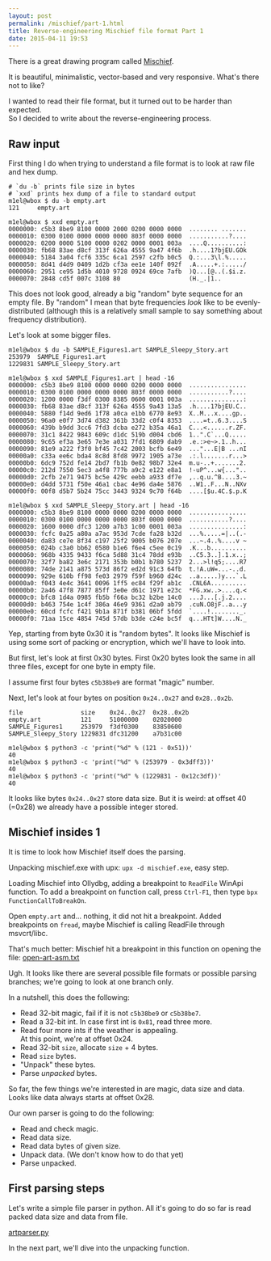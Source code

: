 ```yaml
---
layout: post
permalink: /mischief/part-1.html
title: Reverse-engineering Mischief file format Part 1
date: 2015-04-11 19:53
---
```


There is a great drawing program called [Mischief][1].

It is beautiful, minimalistic, vector-based
and very responsive.  What's there not to like?

I wanted to read their file format, but
it turned out to be harder than expected.  
So I decided to write about the reverse-engineering process.

<!-- more -->

## Raw input

First thing I do when trying to understand
a file format is to look at raw file and hex dump.

```
# `du -b` prints file size in bytes
# `xxd` prints hex dump of a file to standard output
m1el@wbox $ du -b empty.art
121     empty.art

m1el@wbox $ xxd empty.art
0000000: c5b3 8be9 8100 0000 2000 0200 0000 0000  ........ .......
0000010: 0300 0100 0000 0000 0000 803f 0000 0000  ...........?....
0000020: 0200 0000 5100 0000 0202 0000 0001 003a  ....Q..........:
0000030: fb68 83ae d8cf 313f 626a 4555 9a47 4f6b  .h....1?bjEU.GOk
0000040: 5184 3a04 fcf6 335c 6ca1 2597 c2fb b0c5  Q.:...3\l.%.....
0000050: 8d41 d4d9 0409 1d2b cf3a ee1e 140f 092f  .A.....+.:...../
0000060: 2951 ce95 1d5b 4010 9728 0924 69ce 7afb  )Q...[@..(.$i.z.
0000070: 2848 cd5f 007c 3108 80                   (H._.|1..
```

This does not look good, already a big "random" byte sequence
for an empty file.  By "random" I mean that byte frequencies
*look* like to be evenly-distributed (although this is a relatively
small sample to say something about frequency distribution).

Let's look at some bigger files.

```
m1el@wbox $ du -b SAMPLE_Figures1.art SAMPLE_Sleepy_Story.art
253979  SAMPLE_Figures1.art
1229831 SAMPLE_Sleepy_Story.art

m1el@wbox $ xxd SAMPLE_Figures1.art | head -16
0000000: c5b3 8be9 8100 0000 0000 0200 0000 0000  ................
0000010: 0300 0100 0000 0000 0000 803f 0000 0000  ...........?....
0000020: 1200 0000 f3df 0300 8385 0600 0001 003a  ...............:
0000030: fb68 83ae d8cf 313f 626a 4555 9a43 13a5  .h....1?bjEU.C..
0000040: 5880 f14d 9ed6 1f78 a0ca e1bb 6770 8e93  X..M...x....gp..
0000050: 96a0 e0f7 3d74 d382 361b 33d2 c0f4 8353  ....=t..6.3....S
0000060: 439b b9dd 3cc6 7fd3 dcba e272 b35a 46a1  C...<......r.ZF.
0000070: 31c1 8422 9843 609c d1dc 519b d004 cbd6  1..".C`...Q.....
0000080: 9c65 ef3a 3e65 7e3e a031 7fd1 6809 dab9  .e.:>e~>.1..h...
0000090: 81e9 a222 f3f0 bf45 7c42 2003 bcfb 6e49  ..."...E|B ...nI
00000a0: c33a ee6c bda4 8c8d 8fd8 9972 1905 a73e  .:.l.......r...>
00000b0: 6dc9 752d fe14 2bd7 fb1b 0e82 98b7 32e4  m.u-..+.......2.
00000c0: 212d 7550 5ec3 a4f8 777b a9c2 e122 e8a1  !-uP^...w{..."..
00000d0: 2cfb 2e71 9475 bc5e 429c eebb a933 df7e  ,..q.u.^B....3.~
00000e0: d4dd 5731 f50e 46a1 cbac 4e96 da4e 5876  ..W1..F...N..NXv
00000f0: 00f8 d5b7 5b24 75cc 3443 9324 9c70 f64b  ....[$u.4C.$.p.K

m1el@wbox $ xxd SAMPLE_Sleepy_Story.art | head -16
0000000: c5b3 8be9 8100 0000 0000 0200 0000 0000  ................
0000010: 0300 0100 0000 0000 0000 803f 0000 0000  ...........?....
0000020: 1600 0000 dfc3 1200 a7b3 1c00 0001 003a  ...............:
0000030: fcfc 0a25 a80a a7ac 953d 7cde fa28 b32d  ...%.....=|..(.-
0000040: da83 ce7e 8f34 c197 25f2 9005 b076 207e  ...~.4..%....v ~
0000050: 024b c3a0 bb62 0580 b1e6 f6e4 c5ee 0c19  .K...b..........
0000060: 968b 4335 9433 f6ca 5d88 31c4 78dd e93b  ..C5.3..].1.x..;
0000070: 32f7 ba82 3e6c 2171 353b b0b1 b780 5237  2...>l!q5;....R7
0000080: 74de 2141 a875 573d 86f2 ed2d 91c3 64fb  t.!A.uW=...-..d.
0000090: 929e 610b ff98 fe03 2979 f59f b960 d24c  ..a.....)y...`.L
00000a0: f043 4e4c 3641 0096 1ff5 ec84 f29f ab1c  .CNL6A..........
00000b0: 2a46 47f8 7877 85ff 3e0e d61c 1971 e23c  *FG.xw..>....q.<
00000c0: bfc8 1d4a 0985 fb5b f66a bc32 b2be 14c0  ...J...[.j.2....
00000d0: b463 754e 1c4f 386a 46e9 9361 d2a0 ab79  .cuN.O8jF..a...y
00000e0: 60cd fcfc f421 9b1a 871f b381 06bf 5fdd  `....!........_.
00000f0: 71aa 15ce 4854 745d 57db b3de c24e bc5f  q...HTt]W....N._
```

Yep, starting from byte 0x30 it is "random bytes".
It looks like Mischief is using some sort of packing
or encryption, which we'll have to look into.

But first, let's look at first 0x30 bytes. First 0x20 bytes look
the same in all three files, except for one byte in empty file.

I assume first four bytes `c5b38be9` are format "magic" number.

Next, let's look at four bytes on position `0x24..0x27` and `0x28..0x2b`.

```
file                size    0x24..0x27  0x28..0x2b
empty.art           121     51000000    02020000
SAMPLE_Figures1     253979  f3df0300    83850600
SAMPLE_Sleepy_Story 1229831 dfc31200    a7b31c00

m1el@wbox $ python3 -c 'print("%d" % (121 - 0x51))'
40
m1el@wbox $ python3 -c 'print("%d" % (253979 - 0x3dff3))'
40
m1el@wbox $ python3 -c 'print("%d" % (1229831 - 0x12c3df))'
40
```

It looks like bytes `0x24..0x27` store data size. But it is weird:
at offset 40 (=0x28) we already have a possible integer stored.

## Mischief insides 1

It is time to look how Mischief itself does the parsing.

Unpacking mischief.exe with upx: `upx -d mischief.exe`, easy step.

Loading Mischief into Ollydbg, adding a breakpoint to `ReadFile` WinApi function.
To add a breakpoint on function call, press `Ctrl-F1`, then type `bpx FunctionCallToBreakOn`.

Open `empty.art` and... nothing, it did not hit a breakpoint.
Added breakpoints on `fread`, maybe Mischief is calling ReadFile through msvcrt/libc.

That's much better: Mischief hit a breakpoint in this function on opening the file: [open-art-asm.txt][2]

Ugh.  It looks like there are several possible file formats or
possible parsing branches; we're going to look at one branch only.

In a nutshell, this does the following:

- Read 32-bit magic, fail if it is not `c5b38be9` or `c5b38be7`.
- Read a 32-bit int.  In case first int is `0x81`, read three more.
- Read four more ints if the weather is appealing.  
  At this point, we're at offset 0x24.
- Read 32-bit `size`, allocate `size` + 4 bytes.
- Read `size` bytes.
- "Unpack" these bytes.
- Parse *unpacked* bytes.

So far, the few things we're interested in are magic, data size and data.
Looks like data always starts at offset 0x28.

Our own parser is going to do the following:

- Read and check magic.
- Read data size.
- Read data bytes of given size.
- Unpack data. (We don't know how to do that yet)
- Parse unpacked.

## First parsing steps

Let's write a simple file parser in python.  All it's going
to do so far is read packed data size and data from file.

[artparser.py][3]

In the next part, we'll dive into the unpacking function.

[1]: https://www.madewithmischief.com/
[2]: /mischief/open-art-asm.txt
[3]: https://github.com/m1el/mischief-re/blob/aed07aa/artparser.py
